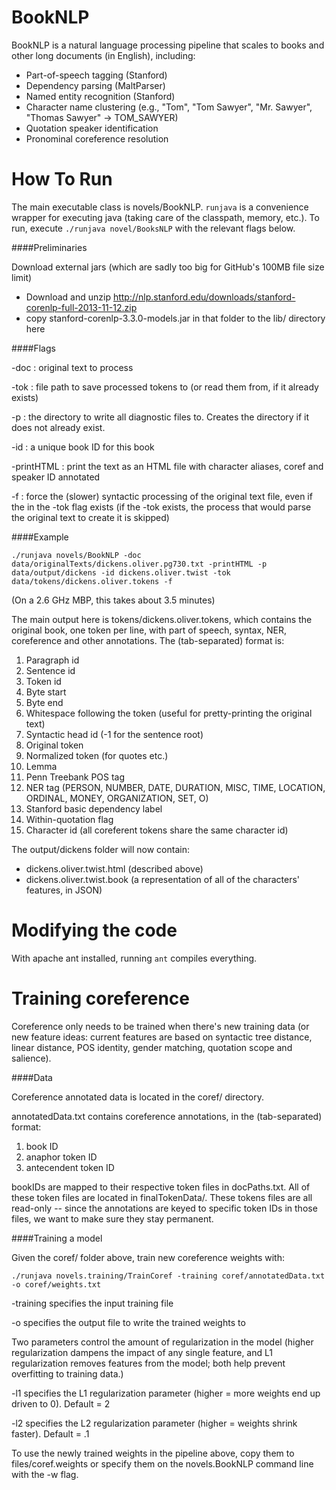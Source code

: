 BookNLP
=======

BookNLP is a natural language processing pipeline that scales to books and other long documents (in English), including:

* Part-of-speech tagging (Stanford)
* Dependency parsing (MaltParser)
* Named entity recognition (Stanford)
* Character name clustering (e.g., "Tom", "Tom Sawyer", "Mr. Sawyer", "Thomas Sawyer" -> TOM_SAWYER)
* Quotation speaker identification
* Pronominal coreference resolution

How To Run
=======

The main executable class is novels/BookNLP.  `runjava` is a convenience wrapper for executing java (taking care of the classpath, memory, etc.).  To run, execute `./runjava novel/BooksNLP` with the relevant flags below. 


####Preliminaries

Download external jars (which are sadly too big for GitHub's 100MB file size limit)

* Download and unzip http://nlp.stanford.edu/downloads/stanford-corenlp-full-2013-11-12.zip
* copy stanford-corenlp-3.3.0-models.jar in that folder to the lib/ directory here


####Flags

-doc <text> : original text to process

-tok <file> : file path to save processed tokens to (or read them from, if it already exists)

-p : the directory to write all diagnostic files to.  Creates the directory if it does not already exist.

-id : a unique book ID for this book

-printHTML	: print the text as an HTML file with character aliases, coref and speaker ID annotated

-f : force the (slower) syntactic processing of the original text file, even if the <file> in the -tok flag exists (if the -tok <file> exists, the process that would parse the original text to create it is skipped)


####Example

    ./runjava novels/BookNLP -doc data/originalTexts/dickens.oliver.pg730.txt -printHTML -p data/output/dickens -id dickens.oliver.twist -tok data/tokens/dickens.oliver.tokens -f

(On a 2.6 GHz MBP, this takes about 3.5 minutes)

The main output here is tokens/dickens.oliver.tokens, which contains the original book, one token per line, with part of speech, syntax, NER, coreference and other annotations.  The (tab-separated) format is:

1. Paragraph id
2. Sentence id
3. Token id
4. Byte start
5. Byte end
6. Whitespace following the token (useful for pretty-printing the original text)
7. Syntactic head id (-1 for the sentence root)
8. Original token
9. Normalized token (for quotes etc.)
10. Lemma
11. Penn Treebank POS tag
12. NER tag (PERSON, NUMBER, DATE, DURATION, MISC, TIME, LOCATION, ORDINAL, MONEY, ORGANIZATION, SET, O)
13. Stanford basic dependency label
14. Within-quotation flag
15. Character id (all coreferent tokens share the same character id)

The output/dickens folder will now contain:

* dickens.oliver.twist.html (described above)
* dickens.oliver.twist.book (a representation of all of the characters' features, in JSON)




Modifying the code
================

With apache ant installed, running `ant` compiles everything.


Training coreference
====================

Coreference only needs to be trained when there's new training data (or new feature ideas: current features are based on syntactic tree distance, linear distance, POS identity, gender matching, quotation scope and salience).

####Data

Coreference annotated data is located in the coref/ directory. 

annotatedData.txt contains coreference annotations, in the (tab-separated) format:

1. book ID
2. anaphor token ID
3. antecendent token ID

bookIDs are mapped to their respective token files in docPaths.txt.  All of these token files are located in finalTokenData/.  These tokens files are all read-only -- since the annotations are keyed to specific token IDs in those files, we want to make sure they stay permanent.

####Training a model

Given the coref/ folder above, train new coreference weights with:

    ./runjava novels.training/TrainCoref -training coref/annotatedData.txt -o coref/weights.txt

-training specifies the input training file

-o specifies the output file to write the trained weights to

Two parameters control the amount of regularization in the model (higher regularization dampens the impact of any single feature, and L1 regularization removes features from the model; both help prevent overfitting to training data.)

-l1 specifies the L1 regularization parameter (higher = more weights end up driven to 0). Default = 2

-l2 specifies the L2 regularization parameter (higher = weights shrink faster). Default = .1

To use the newly trained weights in the pipeline above, copy them to files/coref.weights or specify them on the novels.BookNLP command line with the -w flag.



